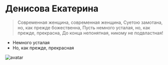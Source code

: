 # Денисова Екатерина

> Современная женщина, современная женщина,
> Суетою замотана, но, как прежде божественна, 
> Пусть немного усталая, но, как прежде, прекрасна, 
> До конца непонятная, никому не подвластная!

* Немного усталая
* Но, как прежде, прекрасная

![avatar](Git-coursework/img/i.JPG)